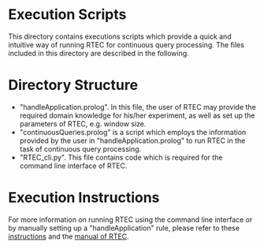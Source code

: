 # Execution Scripts

This directory contains executions scripts which provide a quick and intuitive way of running RTEC for continuous query processing. The files included in this directory are described in the following. 


# Directory Structure
- "handleApplication.prolog". In this file, the user of RTEC may provide the required domain knowledge for his/her experiment, as well as set up the parameters of RTEC, e.g. window size.   
- "continuousQueries.prolog" is a script which employs the information provided by the user in "handleApplication.prolog" to run RTEC in the task of continuous query processing. 
- "RTEC_cli.py". This file contains code which is required for the command line interface of RTEC.  

# Execution Instructions

For more information on running RTEC using the command line interface or by manually setting up a "handleApplication" rule, please refer to these [instructions](../README.md) and the [manual of RTEC](../RTEC_manual.pdf).